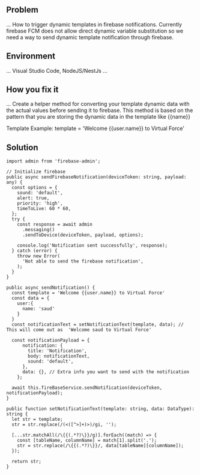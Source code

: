 ## Problem

...
How to trigger dynamic templates in firebase notifications. Currently firebase FCM does not allow direct dynamic variable substitution so we need a way to send dynamic template notification through firebase.

## Environment

... Visual Studio Code, NodeJS/NestJs ...

## How you fix it

... Create a helper method for converting your template dynamic data with the actual values before sending it to firebase. This method is based on the pattern that you are storing the dynamic data in the template like {{name}}

Template Example:
template = 'Welcome {{user.name}} to Virtual Force'

## Solution

```
import admin from 'firebase-admin';

// Initialize firebase
public async sendFirebaseNotification(deviceToken: string, payload: any) {
  const options = {
    sound: 'default',
    alert: true,
    priority: 'high',
    timeToLive: 60 * 60,
  };
  try {
    const response = await admin
      .messaging()
      .sendToDevice(deviceToken, payload, options);

    console.log('Notification sent successfully', response);
  } catch (error) {
    throw new Error(
      'Not able to send the firebase notification',
    );
  }
}

public async sendNotification() {
  const template = 'Welcome {{user.name}} to Virtual Force'
  const data = {
    user:{
      name: 'saud'
    }
  }
  const notificationText = setNotificationText(template, data); // This will come out as  'Welcome saud to Virtual Force'

  const notificationPayload = {
      notification: {
        title: 'Notification',
        body: notificationText,
        sound: 'default',
      },
      data: {}, // Extra info you want to send with the notification
    };

  await this.fireBaseService.sendNotification(deviceToken, notificationPayload);
}

public function setNotificationText(template: string, data: DataType): string {
  let str = template;
  str = str.replace(/(<([^>]+)>)/gi, '');

  [...str.matchAll(/\{{(.*?)\}}/g)].forEach((match) => {
    const [tableName, columnName] = match[1].split('.');
    str = str.replace(/\{{(.*?)\}}/, data[tableName][columnName]);
  });

  return str;
}
```
